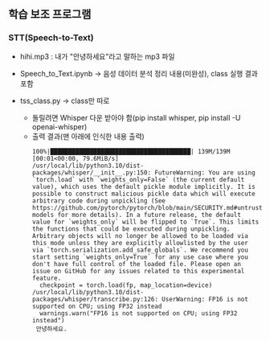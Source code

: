 ## 학습 보조 프로그램

### STT(Speech-to-Text)

- hihi.mp3 : 내가 "안녕하세요"라고 말하는 mp3 파일

- Speech_to_Text.ipynb -> 음성 데이터 분석 정리 내용(미완성), class 실행 결과 포함

- tss_class.py -> class만 따로 
  - 돌릴려면 Whisper 다운 받아야 함(pip install whisper, pip install -U openai-whisper)
  - 출력 결과(맨 아래에 인식한 내용 출력)
    ```
    100%|███████████████████████████████████████| 139M/139M [00:01<00:00, 79.6MiB/s]
    /usr/local/lib/python3.10/dist-packages/whisper/__init__.py:150: FutureWarning: You are using `torch.load` with `weights_only=False` (the current default value), which uses the default pickle module implicitly. It is possible to construct malicious pickle data which will execute arbitrary code during unpickling (See https://github.com/pytorch/pytorch/blob/main/SECURITY.md#untrusted-models for more details). In a future release, the default value for `weights_only` will be flipped to `True`. This limits the functions that could be executed during unpickling. Arbitrary objects will no longer be allowed to be loaded via this mode unless they are explicitly allowlisted by the user via `torch.serialization.add_safe_globals`. We recommend you start setting `weights_only=True` for any use case where you don't have full control of the loaded file. Please open an issue on GitHub for any issues related to this experimental feature.
      checkpoint = torch.load(fp, map_location=device)
    /usr/local/lib/python3.10/dist-packages/whisper/transcribe.py:126: UserWarning: FP16 is not supported on CPU; using FP32 instead
      warnings.warn("FP16 is not supported on CPU; using FP32 instead")
     안녕하세요.
    ```
